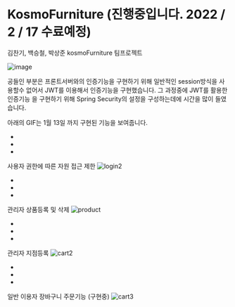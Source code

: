 # KosmoFurniture (진행중입니다. 2022 / 2 / 17 수료예정)

김찬기, 백승철, 박상준 kosmoFurniture 팀프로젝트


![image](https://user-images.githubusercontent.com/79554850/150905200-7d1ae5e8-f1b3-4f75-a6e2-a7dff4f9ea16.png)


공들인 부분은 프론트서버와의 인증기능을 구현하기 위해 일반적인 session방식을 사용할수 없어서 JWT를 이용해서
인증기능을 구현했습니다. 그 과정중에 JWT를 활용한 인증기능 을 구현하기 위해 Spring Security의 설정을 구성하는데에 시간을 많이 들였습니다.

아래의 GIF는 1월 13일 까지 구현된 기능을 보여줍니다.

-
-
-


사용자 권한에 따른 자원 접근 제한
![login2](https://user-images.githubusercontent.com/79554850/149166278-31754d7d-971a-4c95-994f-3ab88b7f21cf.gif)

-
-
-

관리자 상품등록 및 삭제
![product](https://user-images.githubusercontent.com/79554850/149168969-132939ee-1457-4b08-92a8-c38c4ba575bd.gif)

-
-
-


관리자 지점등록
![cart2](https://user-images.githubusercontent.com/79554850/149169734-5f01ec20-fdb3-46e5-a8fa-a688ff5885e2.gif)

-
-
-


일반 이용자 장바구니 주문기능 (구현중)
![cart3](https://user-images.githubusercontent.com/79554850/149170435-30bf20d6-347e-4dba-a8d3-cd74e9c7fe8d.gif)
